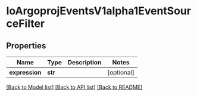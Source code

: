 # IoArgoprojEventsV1alpha1EventSourceFilter

## Properties
Name | Type | Description | Notes
------------ | ------------- | ------------- | -------------
**expression** | **str** |  | [optional] 

[[Back to Model list]](../README.md#documentation-for-models) [[Back to API list]](../README.md#documentation-for-api-endpoints) [[Back to README]](../README.md)


